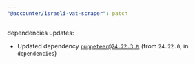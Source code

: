 ```yaml
---
"@accounter/israeli-vat-scraper": patch
---
```

dependencies updates:
  - Updated dependency [`puppeteer@24.22.3` ↗︎](https://www.npmjs.com/package/puppeteer/v/24.22.3) (from `24.22.0`, in `dependencies`)
